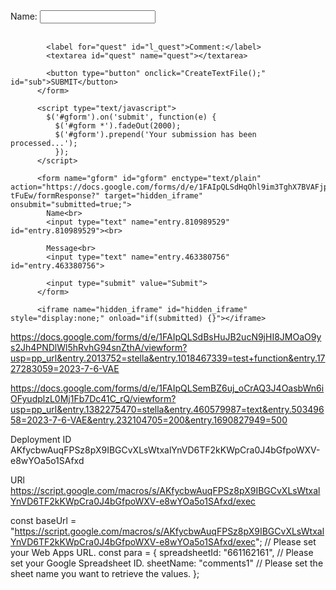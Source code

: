 <form>
            <label for="fname" id="l_fname">Name:</label>
            <input type="text" id="fname" name="fname"><br><br>

            <label for="quest" id="l_quest">Comment:</label>
            <textarea id="quest" name="quest"></textarea>

            <button type="button" onclick="CreateTextFile();" id="sub">SUBMIT</button>
          </form>


<script type="text/javascript">var submitted=false;</script>
          <script type="text/javascript">
            $('#gform').on('submit', function(e) {
              $('#gform *').fadeOut(2000);
              $('#gform').prepend('Your submission has been processed...');
              });
          </script>

          <form name="gform" id="gform" enctype="text/plain" action="https://docs.google.com/forms/d/e/1FAIpQLSdHqOhl9im3TghX7BVAFjp6Ba_sK3qRqPRRGO97sUV7-tFuEw/formResponse?" target="hidden_iframe" onsubmit="submitted=true;">
            Name<br>
            <input type="text" name="entry.810989529" id="entry.810989529"><br>

            Message<br>
            <input type="text" name="entry.463380756" id="entry.463380756">

            <input type="submit" value="Submit">
          </form>

          <iframe name="hidden_iframe" id="hidden_iframe" style="display:none;" onload="if(submitted) {}"></iframe>




https://docs.google.com/forms/d/e/1FAIpQLSdBsHuJB2ucN9jHI8JMOaO9ys2Jh4PNDlWl5hRvhG94snZthA/viewform?usp=pp_url&entry.2013752=stella&entry.1018467339=test+function&entry.1727283059=2023-7-6-VAE


https://docs.google.com/forms/d/e/1FAIpQLSemBZ6uj_oCrAQ3J4OasbWn6iOFyudplzL0Mj1Fb7Dc41C_rQ/viewform?usp=pp_url&entry.1382275470=stella&entry.460579987=text&entry.50349658=2023-7-6-VAE&entry.232104705=200&entry.1690827949=500


Deployment ID
AKfycbwAuqFPSz8pX9IBGCvXLsWtxalYnVD6TF2kKWpCra0J4bGfpoWXV-e8wYOa5o1SAfxd


URl
https://script.google.com/macros/s/AKfycbwAuqFPSz8pX9IBGCvXLsWtxalYnVD6TF2kKWpCra0J4bGfpoWXV-e8wYOa5o1SAfxd/exec


const baseUrl = "https://script.google.com/macros/s/AKfycbwAuqFPSz8pX9IBGCvXLsWtxalYnVD6TF2kKWpCra0J4bGfpoWXV-e8wYOa5o1SAfxd/exec";  // Please set your Web Apps URL.
            const para = {
              spreadsheetId: "661162161",  // Please set your Google Spreadsheet ID.
              sheetName: "comments1"  // Please set the sheet name you want to retrieve the values.
            };


    